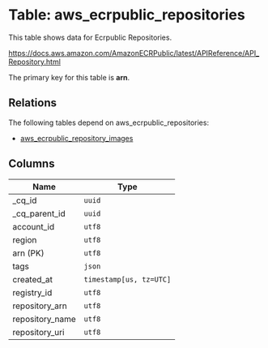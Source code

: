 # Table: aws_ecrpublic_repositories

This table shows data for Ecrpublic Repositories.

https://docs.aws.amazon.com/AmazonECRPublic/latest/APIReference/API_Repository.html

The primary key for this table is **arn**.

## Relations

The following tables depend on aws_ecrpublic_repositories:
  - [aws_ecrpublic_repository_images](aws_ecrpublic_repository_images)

## Columns

| Name          | Type          |
| ------------- | ------------- |
|_cq_id|`uuid`|
|_cq_parent_id|`uuid`|
|account_id|`utf8`|
|region|`utf8`|
|arn (PK)|`utf8`|
|tags|`json`|
|created_at|`timestamp[us, tz=UTC]`|
|registry_id|`utf8`|
|repository_arn|`utf8`|
|repository_name|`utf8`|
|repository_uri|`utf8`|